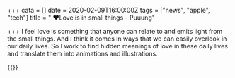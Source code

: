 +++
cata = []
date = 2020-02-09T16:00:00Z
tags = ["news", "apple", "tech"]
title = " :heart:Love is in small things - Puuung"

+++
I feel love is something that anyone can relate to and emits light from the small things. And I think it comes in ways that we can easily overlook in our daily lives. So I work to find hidden meanings of love in these daily lives and translate them into animations and illustrations.

{{<youtube xdHx1YEsWwk>}}